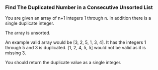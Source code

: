### Find The Duplicated Number in a Consecutive Unsorted List


You are given an array of n+1 integers 1 through n. In addition there is a single duplicate integer.

The array is unsorted.

An example valid array would be [3, 2, 5, 1, 3, 4]. It has the integers 1 through 5 and 3 is duplicated. [1, 2, 4, 5, 5] would not be valid as it is missing 3.

You should return the duplicate value as a single integer.



